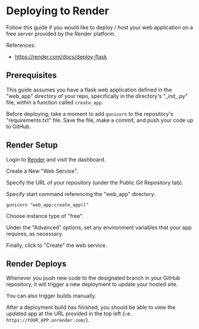 
# Deploying to Render

Follow this guide if you would like to deploy / host your web application on a free server provided by the Render platform.

References:
  + https://render.com/docs/deploy-flask

## Prerequisites

This guide assumes you have a flask web application defined in the "web_app" directory of your repo, specifically in the directory's "\__init\__.py" file, within a function called `create_app`.

Before deploying, take a moment to add `gunicorn` to the repository's "requirements.txt" file. Save the file, make a commit, and push your code up to GitHub.

## Render Setup

Login to [Render](https://dashboard.render.com) and visit the dashboard.

Create a New "Web Service". 

Specify the URL of your repository (under the Public Git Repository tab).

Specify start command referencing the "web_app" directory:

```
gunicorn "web_app:create_app()"
```

Choose instance type of "free".

Under the "Advanced" options, set any environment variables that your app requires, as necessary.

Finally, click to "Create" the web service.

## Render Deploys

Whenever you push new code to the designated branch in your GitHub repository, it will trigger a new deployment to update your hosted site.

You can also trigger builds manually.

After a deployment build has finished, you should be able to view the updated app at the URL provided in the top left (i.e. `https://YOUR_APP.onrender.com/`).
